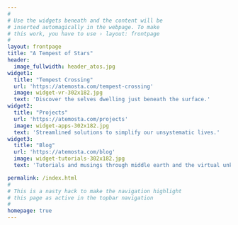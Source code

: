 ```yaml
---
#
# Use the widgets beneath and the content will be
# inserted automagically in the webpage. To make
# this work, you have to use › layout: frontpage
#
layout: frontpage
title: "A Tempest of Stars"
header:
  image_fullwidth: header_atos.jpg
widget1:
  title: "Tempest Crossing"
  url: 'https://atemosta.com/tempest-crossing'
  image: widget-vr-302x182.jpg
  text: 'Discover the selves dwelling just beneath the surface.'
widget2:
  title: "Projects"
  url: 'https://atemosta.com/projects'
  image: widget-apps-302x182.jpg
  text: 'Streamlined solutions to simplify our unsystematic lives.'
widget3:
  title: "Blog"
  url: 'https://atemosta.com/blog'
  image: widget-tutorials-302x182.jpg
  text: 'Tutorials and musings through middle earth and the virtual unknown.'

permalink: /index.html
#
# This is a nasty hack to make the navigation highlight
# this page as active in the topbar navigation
#
homepage: true
---
```

